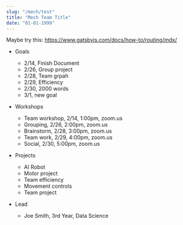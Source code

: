 ```yaml
---
slug: "/mech/test"
title: "Mech Team Title"
date: "01-01-1999"
---
```


Maybe try this:
https://www.gatsbyjs.com/docs/how-to/routing/mdx/

- Goals

  - 2/14, Finish Document
  - 2/26, Group project
  - 2/28, Team grpah
  - 2/29, Efficiency
  - 2/30, 2000 words
  - 3/1, new goal

- Workshops

  - Team workshop, 2/14, 1:00pm, zoom.us
  - Grouping, 2/26, 2:00pm, zoom.us
  - Brainstorm, 2/28, 3:00pm, zoom.us
  - Team work, 2/29, 4:00pm, zoom.us
  - Social, 2/30, 5:00pm, zoom.us

- Projects

  - AI Robot
  - Motor project
  - Team efficiency
  - Movement controls
  - Team project

- Lead

  - Joe Smith, 3rd Year, Data Science
